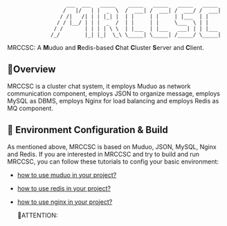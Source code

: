                        ___  ___   _____    _____   _____   _____   _____  
                      /   |/   | |  _  \  /  ___| /  ___| /  ___/ /  ___| 
                     / /|   /| | | |_| |  | |     | |     | |___  | |     
                    / / |__/ | | |  _  /  | |     | |     \___  \ | |     
                   / /       | | | | \ \  | |___  | |___   ___| | | |___  
                  /_/        |_| |_|  \_\ \_____| \_____| /_____/ \_____| 
MRCCSC: A **M**uduo and **R**edis-based **C**hat **C**luster **S**erver and **C**lient.

## :memo:Overview 
MRCCSC is a cluster chat system, it employs Muduo as network communication component, employs JSON to organize message,  employs MySQL as DBMS, employs Nginx for load balancing and employs Redis as MQ component.

## :hammer: Environment Configuration & Build
As mentioned above, MRCCSC is based on Muduo, JSON, MySQL, Nginx and Redis. If you are interested in MRCCSC and try to build and run MRCCSC, you can follow these tutorials to config your basic environment:
  - [how to use muduo in your project?](https://github.com/chenshuo/muduo-tutorial)
  - [how to use redis in your project?](https://github.com/redis/hiredis.git)
  - [how to use nginx in your project?](https://nginx.org/en/docs/)
    
    📌ATTENTION: 
